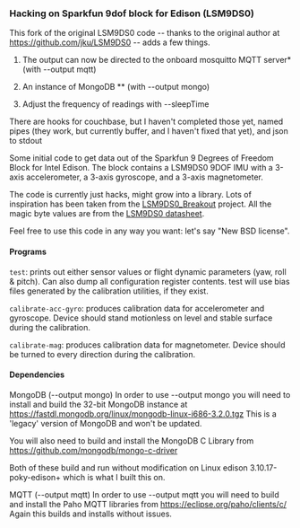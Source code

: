 ### Hacking on Sparkfun 9dof block for Edison (LSM9DS0)

This fork of the original LSM9DS0 code -- thanks to the original author at https://github.com/jku/LSM9DS0 -- adds a few things. 

1) The output can now be directed to the onboard mosquitto MQTT server* (with --output mqtt)

2) An instance of MongoDB ** (with --output mongo)

3) Adjust the frequency of readings with --sleepTime <seconds>
    

There are hooks for couchbase, but I haven't completed those yet, named pipes (they work, but currently buffer, and I haven't fixed that yet), and json to stdout

Some initial code to get data out of the Sparkfun 9 Degrees of Freedom
Block for Intel Edison. The block contains a LSM9DS0 9DOF IMU with a
3-axis accelerometer, a 3-axis gyroscope, and a 3-axis magnetometer.

The code is currently just hacks, might grow into a library. Lots of
inspiration has been taken from the
[LSM9DS0_Breakout](https://github.com/sparkfun/LSM9DS0_Breakout)
project. All the magic byte values are from the [LSM9DS0 datasheet](http://www.st.com/st-web-ui/static/active/en/resource/technical/document/datasheet/DM00087365.pdf).

Feel free to use this code in any way you want: let's say "New BSD license".

#### Programs

`test`: prints out either sensor values or flight dynamic parameters (yaw,
roll & pitch). Can also dump all configuration register contents. test will
use bias files generated by the calibration utilities, if they exist.

`calibrate-acc-gyro`: produces calibration data for accelerometer and
gyroscope. Device should stand motionless on level and stable
surface during the calibration.

`calibrate-mag`: produces calibration data for magnetometer. Device
should be turned to every direction during the calibration.


#### Dependencies

MongoDB (--output mongo)
In order to use --output mongo you will need to install and build the 32-bit MongoDB instance at https://fastdl.mongodb.org/linux/mongodb-linux-i686-3.2.0.tgz 
This is a 'legacy' version of MongoDB and won't be updated. 

You will also need to build and install the MongoDB C Library from https://github.com/mongodb/mongo-c-driver 

Both of these build and run without modification on Linux edison 3.10.17-poky-edison+ which is what I built this on.

MQTT (--output mqtt)
In order to use --output mqtt you will need to build and install the Paho MQTT libraries from https://eclipse.org/paho/clients/c/
Again this builds and installs without issues.
